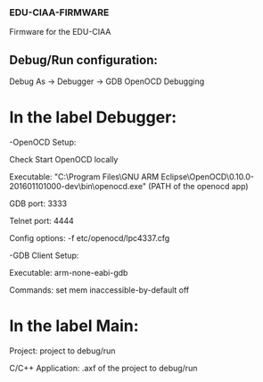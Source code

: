 ### EDU-CIAA-FIRMWARE
Firmware for the EDU-CIAA 

## Debug/Run configuration:
Debug As -> Debugger -> GDB OpenOCD Debugging

# In the label Debugger:

  -OpenOCD Setup:

   Check Start OpenOCD locally
   
   Executable: "C:\Program Files\GNU ARM Eclipse\OpenOCD\0.10.0-201601101000-dev\bin\openocd.exe" (PATH of the openocd app)
   
   GDB port: 3333
   
   Telnet port: 4444
   
   Config options: -f etc/openocd/lpc4337.cfg
   
   -GDB Client Setup:
   
   Executable: arm-none-eabi-gdb
   
   Commands: set mem inaccessible-by-default off
   
# In the label Main:

  Project: project to debug/run
  
  C/C++ Application: .axf of the project to debug/run
  
   
